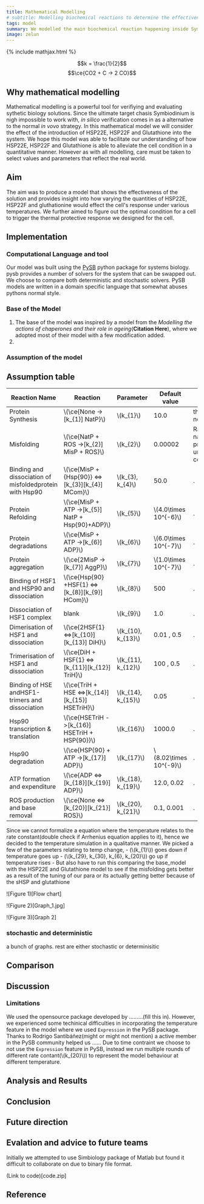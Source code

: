```yaml
---
title: Mathematical Modelling
# subtitle: Modelling biochemical reactions to determine the effectiveness of PROTECC Coral
tags: model
summary: We modelled the main biochemical reaction happening inside Symbiodinium to determine the effectiveness of our Wet lab solution. In this model we consider the addition of sHSP and glutathionine. *WHAT WE FOUND GOES HERE*
image: zelun
---
```


{% include mathjax.html %}

$$k = \frac{1}{2}$$
$$\ce{CO2 + C -> 2 CO}$$

## Why mathematical modelling

Mathematical modelling is a powerful tool for verifiying and evaluating sythetic biology solutions. Since the ultimate target chasis Symbiodinium is nigh impossible to work with, *in silico* verification comes in as a alternative to the normal *in vovo* strategy. In this mathematical model we will consider the effect of the introduction of HSP22E, HSP22F and Glutathione into the system. We hope this model was able to facilitate our understanding of how HSP22E, HSP22F and Glutathione is able to alleviate the cell condition in a quantitative manner. However as with all modelling, care must be taken to select values and parameters that reflect the real world.

<!-- We choose to use mathematical modelling to simulate the in-vitro conditions of symbiodinium that would result from the PROTECC Coral solution. -->

## Aim
The aim was to produce a model that shows the effectiveness of the solution and provides insight into how varying the quantities of HSP22E, HSP22F and gluthationine would effect the cell's response under various temperatures. We further aimed to figure out the optimal condition for a cell to trigger the thermal protective response we designed for the cell.

## Implementation
### Computational Language and tool
Our model was built using the [PySB](https://pysb.org) python package for systems biology. pysb provides a number of solvers for the system that can be swapped out. We choose to compare both deterministic and stochastic solvers.
PySB models are written in a domain specific language that somewhat abuses pythons normal style.
### Base of the Model
1. The base of the model was inspired by a model from the *Modelling the actions of chaperones and their role in ageing*(**Citation Here**), where we adopted most of their model with a few modification added.
2. 

### Assumption of the model
Assumption table
---
|Reaction Name | Reaction | Parameter | Default value | Assumption
|---|---|---|---|---|
|Protein Synthesis| \\(\ce{None ->[k_{1}] NatP}\\) | \\(k_{1}\\) | 10.0 | this should be a normal value
|Misfolding| \\(\ce{NatP + ROS ->[k_{2}] MisP + ROS}\\) | \\(k_{2}\\) | 0.00002 | Ratio of native:misfolded proteins is 19:1 under normal conditions
|Binding and dissociation of misfoldedprotein with Hsp90| \\(\ce{MisP + {Hsp\{90}} <=>[k_{3}][k_{4}] MCom}\\) | \\(k_{3}, k_{4}\\)| 50.0 | .
|Protein Refolding| \\(\ce{MisP + ATP ->[k_{5}] NatP + Hsp\{90}+ADP}\\) | \\(k_{5}\\) | \\(4.0\times 10^{-6}\\)| .
|Protein degradations|  \\(\ce{MisP + ATP ->[k_{6}] ADP}\\) | \\(k_{6}\\) | \\(6.0\times 10^{-7}\\) | .
|Protein aggregation| \\(\ce{2MisP ->[k_{7}] AggP}\\) | \\(k_{7}\\) | \\(1.0\times 10^{-7}\\) | .
|Binding of HSF1 and HSP90 and dissociation| \\(\ce{Hsp\{90} +HSF\{1} <=>[k_{8}][k_{9}] HCom}\\) | \\(k_{8}\\) | 500 | .
|Dissociation of HSF1 complex| blank | \\(k_{9}\\)| 1.0| .
|Dimerisation of HSF1 and dissociation| \\(\ce{2HSF\{1} <=>[k_{10}][k_{13}] DiH}\\) | \\(k_{10}, k_{13}\\) | 0.01 , 0.5| .
|Trimerisation of HSF1 and dissociation| \\(\ce{DiH + HSF\{1} <=>[k_{11}][k_{12}] TriH}\\) | \\(k_{11}, k_{12}\\) | 100 , 0.5| .
|Binding of HSE andHSF1-trimers and dissociation| \\(\ce{TriH + HSE <=>[k_{14}][k_{15}] HSETriH}\\) | \\(k_{14}, k_{15}\\)| 0.05|.
|Hsp90 transcription & translation| \\(\ce{HSETriH ->[k_{16}] HSETriH + HSP\{90}}\\) | \\(k_{16}\\)| 1000.0| .
| Hsp90 degradation | \\(\ce{HSP\{90} + ATP ->[k_{17}] ADP}\\) | \\(k_{17}\\) | \\(8.02\times 10^{-9}\\)|.
| ATP formation and expenditure | \\(\ce{ADP <=>[k_{18}][k_{19}] ADP}\\) |  \\(k_{18}, k_{19}\\) | 12.0, 0.02 | .
| ROS production and base removal | \\(\ce{None <=>[k_{20}][k_{21}] ROS}\\) | \\(k_{20}, k_{21}\\) | 0.1, 0.001 | .

Since we cannot formalize a equation where the temperature relates to the rate constant(double check if Arrhenius equation applies to it), hence we decided to the temperature simulation in a qualitative manner.
We picked a few of the parameters relating to temp change,
    - (\\(k_{1}\\)) goes down if temperature goes up
    - (\\(k_{29}, k_{30}, k_{6}, k_{20}\\)) go up if temperature rises
    - But also have to run this comparing the base_model with the HSP22E and Glutathione model to see if the misfolding gets better as a result of the tuning of our para or its actually getting better because of the sHSP and glutathione

![Figure 1)[Flow chart]

!(Figure 2)[Graph_1.jpg]

!(Figure 3)[Graph 2]

### stochastic and deterministic

a bunch of graphs. rest are either stochastic or determinisitic

## Comparison

## Discussion
### Limitations
We used the opensource package developed by .........(fill this in). However, we experienced some techinical difficulties in incorporating the temperature feature in the model where we used `Expression` in the PySB package. Thanks to Rodrigo Santibáñez(might or might not mention) a active member in the PySB community helped us ......
Due to time contraint we choose to not use the `Expression` feature in PySB, instead we run multiple rounds of different rate contant(\\(k_{20}\\)) to represent the model behaviour at different temperature.
## Analysis and Results
## Conclusion
## Future direction
## Evalation and advice to future teams

Initially we attempted to use Simbiology package of Matlab but found it difficult to collaborate on due to binary file format.


(Link to code)[code.zip]



## Reference
